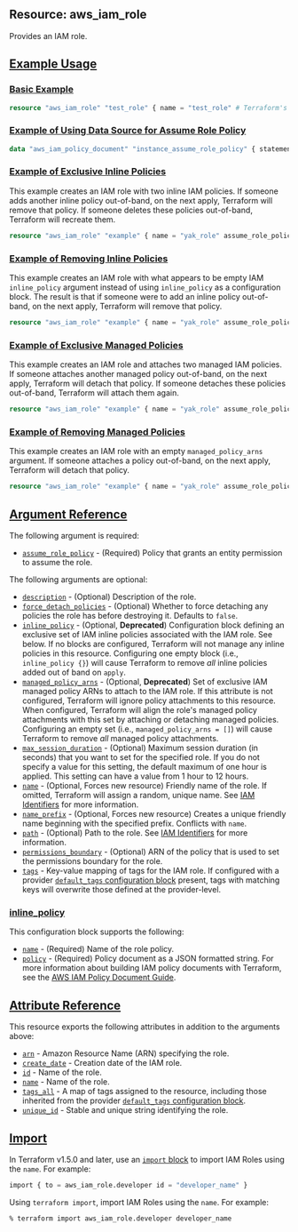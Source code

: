 ## Resource: aws\_iam\_role

Provides an IAM role.

## [Example Usage](https://registry.terraform.io/providers/hashicorp/aws/latest/docs/resources/kms_key#example-usage)

### [Basic Example](https://registry.terraform.io/providers/hashicorp/aws/latest/docs/resources/kms_key#basic-example)

```terraform
resource "aws_iam_role" "test_role" { name = "test_role" # Terraform's "jsonencode" function converts a # Terraform expression result to valid JSON syntax. assume_role_policy = jsonencode({ Version = "2012-10-17" Statement = [ { Action = "sts:AssumeRole" Effect = "Allow" Sid = "" Principal = { Service = "ec2.amazonaws.com" } }, ] }) tags = { tag-key = "tag-value" } }
```

### [Example of Using Data Source for Assume Role Policy](https://registry.terraform.io/providers/hashicorp/aws/latest/docs/resources/kms_key#example-of-using-data-source-for-assume-role-policy)

```terraform
data "aws_iam_policy_document" "instance_assume_role_policy" { statement { actions = ["sts:AssumeRole"] principals { type = "Service" identifiers = ["ec2.amazonaws.com"] } } } resource "aws_iam_role" "instance" { name = "instance_role" path = "/system/" assume_role_policy = data.aws_iam_policy_document.instance_assume_role_policy.json }
```

### [Example of Exclusive Inline Policies](https://registry.terraform.io/providers/hashicorp/aws/latest/docs/resources/kms_key#example-of-exclusive-inline-policies)

This example creates an IAM role with two inline IAM policies. If someone adds another inline policy out-of-band, on the next apply, Terraform will remove that policy. If someone deletes these policies out-of-band, Terraform will recreate them.

```terraform
resource "aws_iam_role" "example" { name = "yak_role" assume_role_policy = data.aws_iam_policy_document.instance_assume_role_policy.json # (not shown) inline_policy { name = "my_inline_policy" policy = jsonencode({ Version = "2012-10-17" Statement = [ { Action = ["ec2:Describe*"] Effect = "Allow" Resource = "*" }, ] }) } inline_policy { name = "policy-8675309" policy = data.aws_iam_policy_document.inline_policy.json } } data "aws_iam_policy_document" "inline_policy" { statement { actions = ["ec2:DescribeAccountAttributes"] resources = ["*"] } }
```

### [Example of Removing Inline Policies](https://registry.terraform.io/providers/hashicorp/aws/latest/docs/resources/kms_key#example-of-removing-inline-policies)

This example creates an IAM role with what appears to be empty IAM `inline_policy` argument instead of using `inline_policy` as a configuration block. The result is that if someone were to add an inline policy out-of-band, on the next apply, Terraform will remove that policy.

```terraform
resource "aws_iam_role" "example" { name = "yak_role" assume_role_policy = data.aws_iam_policy_document.instance_assume_role_policy.json # (not shown) inline_policy {} }
```

### [Example of Exclusive Managed Policies](https://registry.terraform.io/providers/hashicorp/aws/latest/docs/resources/kms_key#example-of-exclusive-managed-policies)

This example creates an IAM role and attaches two managed IAM policies. If someone attaches another managed policy out-of-band, on the next apply, Terraform will detach that policy. If someone detaches these policies out-of-band, Terraform will attach them again.

```terraform
resource "aws_iam_role" "example" { name = "yak_role" assume_role_policy = data.aws_iam_policy_document.instance_assume_role_policy.json # (not shown) managed_policy_arns = [aws_iam_policy.policy_one.arn, aws_iam_policy.policy_two.arn] } resource "aws_iam_policy" "policy_one" { name = "policy-618033" policy = jsonencode({ Version = "2012-10-17" Statement = [ { Action = ["ec2:Describe*"] Effect = "Allow" Resource = "*" }, ] }) } resource "aws_iam_policy" "policy_two" { name = "policy-381966" policy = jsonencode({ Version = "2012-10-17" Statement = [ { Action = ["s3:ListAllMyBuckets", "s3:ListBucket", "s3:HeadBucket"] Effect = "Allow" Resource = "*" }, ] }) }
```

### [Example of Removing Managed Policies](https://registry.terraform.io/providers/hashicorp/aws/latest/docs/resources/kms_key#example-of-removing-managed-policies)

This example creates an IAM role with an empty `managed_policy_arns` argument. If someone attaches a policy out-of-band, on the next apply, Terraform will detach that policy.

```terraform
resource "aws_iam_role" "example" { name = "yak_role" assume_role_policy = data.aws_iam_policy_document.instance_assume_role_policy.json # (not shown) managed_policy_arns = [] }
```

## [Argument Reference](https://registry.terraform.io/providers/hashicorp/aws/latest/docs/resources/kms_key#argument-reference)

The following argument is required:

-   [`assume_role_policy`](https://registry.terraform.io/providers/hashicorp/aws/latest/docs/resources/kms_key#assume_role_policy-1) - (Required) Policy that grants an entity permission to assume the role.

The following arguments are optional:

-   [`description`](https://registry.terraform.io/providers/hashicorp/aws/latest/docs/resources/kms_key#description-2) - (Optional) Description of the role.
-   [`force_detach_policies`](https://registry.terraform.io/providers/hashicorp/aws/latest/docs/resources/kms_key#force_detach_policies-1) - (Optional) Whether to force detaching any policies the role has before destroying it. Defaults to `false`.
-   [`inline_policy`](https://registry.terraform.io/providers/hashicorp/aws/latest/docs/resources/kms_key#inline_policy-1) - (Optional, **Deprecated**) Configuration block defining an exclusive set of IAM inline policies associated with the IAM role. See below. If no blocks are configured, Terraform will not manage any inline policies in this resource. Configuring one empty block (i.e., `inline_policy {}`) will cause Terraform to remove _all_ inline policies added out of band on `apply`.
-   [`managed_policy_arns`](https://registry.terraform.io/providers/hashicorp/aws/latest/docs/resources/kms_key#managed_policy_arns-1) - (Optional, **Deprecated**) Set of exclusive IAM managed policy ARNs to attach to the IAM role. If this attribute is not configured, Terraform will ignore policy attachments to this resource. When configured, Terraform will align the role's managed policy attachments with this set by attaching or detaching managed policies. Configuring an empty set (i.e., `managed_policy_arns = []`) will cause Terraform to remove _all_ managed policy attachments.
-   [`max_session_duration`](https://registry.terraform.io/providers/hashicorp/aws/latest/docs/resources/kms_key#max_session_duration-1) - (Optional) Maximum session duration (in seconds) that you want to set for the specified role. If you do not specify a value for this setting, the default maximum of one hour is applied. This setting can have a value from 1 hour to 12 hours.
-   [`name`](https://registry.terraform.io/providers/hashicorp/aws/latest/docs/resources/kms_key#name-3) - (Optional, Forces new resource) Friendly name of the role. If omitted, Terraform will assign a random, unique name. See [IAM Identifiers](https://docs.aws.amazon.com/IAM/latest/UserGuide/Using_Identifiers.html) for more information.
-   [`name_prefix`](https://registry.terraform.io/providers/hashicorp/aws/latest/docs/resources/kms_key#name_prefix-3) - (Optional, Forces new resource) Creates a unique friendly name beginning with the specified prefix. Conflicts with `name`.
-   [`path`](https://registry.terraform.io/providers/hashicorp/aws/latest/docs/resources/kms_key#path-1) - (Optional) Path to the role. See [IAM Identifiers](https://docs.aws.amazon.com/IAM/latest/UserGuide/Using_Identifiers.html) for more information.
-   [`permissions_boundary`](https://registry.terraform.io/providers/hashicorp/aws/latest/docs/resources/kms_key#permissions_boundary-1) - (Optional) ARN of the policy that is used to set the permissions boundary for the role.
-   [`tags`](https://registry.terraform.io/providers/hashicorp/aws/latest/docs/resources/kms_key#tags-5) - Key-value mapping of tags for the IAM role. If configured with a provider [`default_tags` configuration block](https://registry.terraform.io/providers/hashicorp/aws/latest/docs#default_tags-configuration-block) present, tags with matching keys will overwrite those defined at the provider-level.

### [inline\_policy](https://registry.terraform.io/providers/hashicorp/aws/latest/docs/resources/kms_key#inline_policy)

This configuration block supports the following:

-   [`name`](https://registry.terraform.io/providers/hashicorp/aws/latest/docs/resources/kms_key#name-4) - (Required) Name of the role policy.
-   [`policy`](https://registry.terraform.io/providers/hashicorp/aws/latest/docs/resources/kms_key#policy-4) - (Required) Policy document as a JSON formatted string. For more information about building IAM policy documents with Terraform, see the [AWS IAM Policy Document Guide](https://learn.hashicorp.com/tutorials/terraform/aws-iam-policy).

## [Attribute Reference](https://registry.terraform.io/providers/hashicorp/aws/latest/docs/resources/kms_key#attribute-reference)

This resource exports the following attributes in addition to the arguments above:

-   [`arn`](https://registry.terraform.io/providers/hashicorp/aws/latest/docs/resources/kms_key#arn-4) - Amazon Resource Name (ARN) specifying the role.
-   [`create_date`](https://registry.terraform.io/providers/hashicorp/aws/latest/docs/resources/kms_key#create_date-1) - Creation date of the IAM role.
-   [`id`](https://registry.terraform.io/providers/hashicorp/aws/latest/docs/resources/kms_key#id-1) - Name of the role.
-   [`name`](https://registry.terraform.io/providers/hashicorp/aws/latest/docs/resources/kms_key#name-5) - Name of the role.
-   [`tags_all`](https://registry.terraform.io/providers/hashicorp/aws/latest/docs/resources/kms_key#tags_all-3) - A map of tags assigned to the resource, including those inherited from the provider [`default_tags` configuration block](https://registry.terraform.io/providers/hashicorp/aws/latest/docs#default_tags-configuration-block).
-   [`unique_id`](https://registry.terraform.io/providers/hashicorp/aws/latest/docs/resources/kms_key#unique_id-1) - Stable and unique string identifying the role.

## [Import](https://registry.terraform.io/providers/hashicorp/aws/latest/docs/resources/kms_key#import)

In Terraform v1.5.0 and later, use an [`import` block](https://developer.hashicorp.com/terraform/language/import) to import IAM Roles using the `name`. For example:

```terraform
import { to = aws_iam_role.developer id = "developer_name" }
```

Using `terraform import`, import IAM Roles using the `name`. For example:

```console
% terraform import aws_iam_role.developer developer_name
```